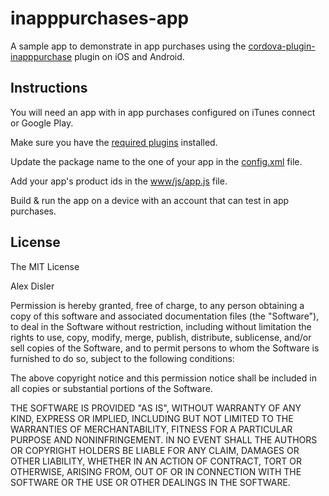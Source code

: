 # inapppurchases-app

A sample app to demonstrate in app purchases using the [cordova-plugin-inapppurchase](https://github.com/AlexDisler/cordova-plugin-inapppurchase) plugin on iOS and Android.

## Instructions

You will need an app with in app purchases configured on iTunes connect or Google Play.

Make sure you have the [required plugins](https://github.com/AlexDisler/inapppurchases-app/blob/master/package.json#L17) installed.

Update the package name to the one of your app in the [config.xml](https://github.com/AlexDisler/inapppurchases-app/blob/master/config.xml#L2) file.

Add your app's product ids in the [www/js/app.js](https://github.com/AlexDisler/inapppurchases-app/blob/master/www/js/app.js#L18) file.

Build & run the app on a device with an account that can test in app purchases.

## License

The MIT License

Alex Disler

Permission is hereby granted, free of charge, to any person obtaining a copy of this software and associated documentation files (the "Software"), to deal in the Software without restriction, including without limitation the rights to use, copy, modify, merge, publish, distribute, sublicense, and/or sell copies of the Software, and to permit persons to whom the Software is furnished to do so, subject to the following conditions:

The above copyright notice and this permission notice shall be included in all copies or substantial portions of the Software.

THE SOFTWARE IS PROVIDED "AS IS", WITHOUT WARRANTY OF ANY KIND, EXPRESS OR IMPLIED, INCLUDING BUT NOT LIMITED TO THE WARRANTIES OF MERCHANTABILITY, FITNESS FOR A PARTICULAR PURPOSE AND NONINFRINGEMENT. IN NO EVENT SHALL THE AUTHORS OR COPYRIGHT HOLDERS BE LIABLE FOR ANY CLAIM, DAMAGES OR OTHER LIABILITY, WHETHER IN AN ACTION OF CONTRACT, TORT OR OTHERWISE, ARISING FROM, OUT OF OR IN CONNECTION WITH THE SOFTWARE OR THE USE OR OTHER DEALINGS IN THE SOFTWARE.
